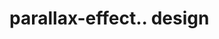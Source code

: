 # parallax-effect.. design                                                                                                                                                                                                                                                                                                                                                            
                                     

